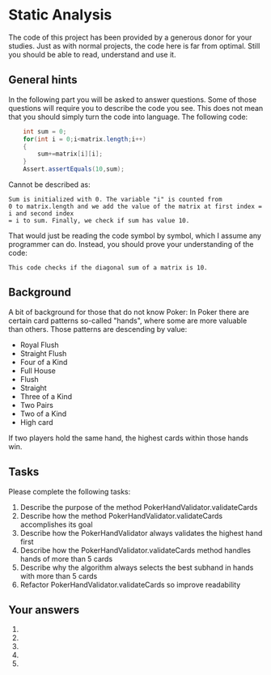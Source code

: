 # Static Analysis

The code of this project has been provided by a generous donor for your studies. Just 
as with normal projects, the code here is far from optimal. Still you should be able to
read, understand and use it. 

## General hints
In the following part you will be asked to answer questions. Some of those questions 
will require you to describe the code you see. This does not mean that you should 
simply turn the code into language. The following code: 

```java
    int sum = 0;
    for(int i = 0;i<matrix.length;i++)
    {
        sum+=matrix[i][i];   
    }
    Assert.assertEquals(10,sum);
```

Cannot be described as: 
```
Sum is initialized with 0. The variable "i" is counted from
0 to matrix.length and we add the value of the matrix at first index = i and second index
= i to sum. Finally, we check if sum has value 10. 
```
That would just be reading the code symbol by symbol, which I assume any programmer can 
do. Instead, you should prove your understanding of the code: 
```
This code checks if the diagonal sum of a matrix is 10. 
```

## Background

A bit of background for those that do not know Poker: In Poker there are certain card
patterns so-called "hands", where some are more valuable than others. 
Those patterns are descending by value:
- Royal Flush
- Straight Flush
- Four of a Kind
- Full House
- Flush
- Straight
- Three of a Kind
- Two Pairs
- Two of a Kind
- High card

If two players hold the same hand, the highest cards within those hands win. 

## Tasks

Please complete the following tasks: 

1) Describe the purpose of the method PokerHandValidator.validateCards
2) Describe how the method PokerHandValidator.validateCards accomplishes its goal
3) Describe how the PokerHandValidator always validates the highest hand first
4) Describe how the PokerHandValidator.validateCards method handles hands of more than 5 cards
5) Describe why the algorithm always selects the best subhand in hands with more than 5 cards
6) Refactor PokerHandValidator.validateCards so improve readability

## Your answers

1)
2)
3)
4)
5)

